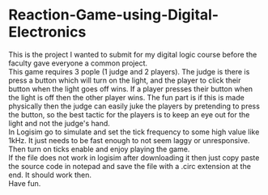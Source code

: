 # Reaction-Game-using-Digital-Electronics
This is the project I wanted to submit for my digital logic course before the faculty gave everyone a common project.         
This game requires 3 pople (1 judge and 2 players). The judge is there is press a button which will turn on the light, and the player to click their button when the light goes off wins. If a player presses their button when the light is off then the other player wins. The fun part is if this is made physically then the judge can easily juke the players by pretending to press the button, so the best tactic for the players is to keep an eye out for the light and not the judge's hand.     
In Logisim go to simulate and set the tick frequency to some high value like 1kHz. It just needs to be fast enough to not seem laggy or unresponsive. Then turn on ticks enable and enjoy playing the game.     
If the file does not work in logisim after downloading it then just copy paste the source code in notepad and save the file with a .circ extension at the end. It should work then.      
Have fun.
